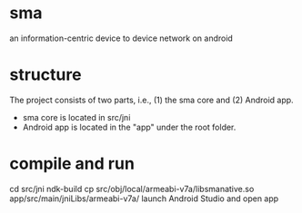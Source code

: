 # sma
an information-centric device to device network on android

# structure
The project consists of two parts, i.e., (1) the sma core and (2) Android app.

- sma core is located in src/jni
- Android app is located in the "app" under the root folder.

# compile and run
cd src/jni
ndk-build
cp src/obj/local/armeabi-v7a/libsmanative.so app/src/main/jniLibs/armeabi-v7a/
launch Android Studio and open app

